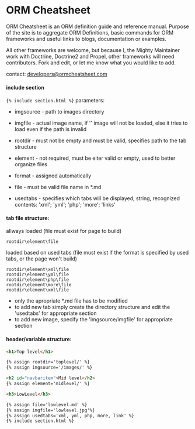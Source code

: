 ORM Cheatsheet
=============

ORM Cheatsheet is an ORM definition guide and reference manual. Purpose of the site is to aggregate ORM Definitions, basic commands for ORM frameworks and useful links to blogs, documentation or examples.

All other frameworks are welcome, but because I, the Mighty Maintainer work with Doctrine, Doctrine2 and Propel, other frameworks will need contributors. Fork and edit, or let me know what you would like to add.

contact:
developers@ormcheatsheet.com


#### include section

`{% include section.html %}` parameters:

- imgsource - path to images directory
- imgfile - actual image name, if '' image will not be loaded, else it tries to load even if the path is invalid

- rootdir - must not be empty and must be valid, specifies path to the tab structure
- element - not required, must be eiter valid or empty, used to better organize files
- format - assigned automatically
- file - must be valid file name in *.md
- usedtabs - specifies which tabs will be displayed, string, recognized contents: 'xml'; 'yml'; 'php'; 'more'; 'links'

#### tab file structure:

allways loaded (file must exist for page to build)

~~~
rootdir\element\file
~~~

loaded based on used tabs (file must exist if the format is specified by used tabs, or the page won't build)

~~~
rootdir\element\xml\file
rootdir\element\yml\file
rootdir\element\php\file
rootdir\element\more\file
rootdir\element\xml\file
~~~

- only the apropriate *.md file has to be modified
- to add new tab simply create the directory structure and edit the 'usedtabs' for appropriate section
- to add new image, specify the 'imgsource/imgfile' for appropriate section

#### header/variable structure:

~~~html
<h1>Top level</h1>

{% assign rootdir='toplevel/' %}
{% assign imgsource='/images/' %}

<h2 id="navbaritem">Mid level</h2>
{% assign element='midlevel/' %}

<h3>LowLevel</h3>

{% assign file='lowlevel.md' %}
{% assign imgfile='lowlevel.jpg'%}
{% assign usedtabs='xml, yml, php, more, link' %}
{% include section.html %}
~~~
